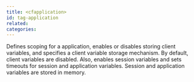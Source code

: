 ```yaml
---
title: <cfapplication>
id: tag-application
related:
categories:
---
```


Defines scoping for a application, enables or disables storing client variables,
			and specifies a client variable storage mechanism.
			By default, client variables are disabled. Also, enables session variables and sets timeouts
			for session and application variables. Session and application variables are stored in memory.